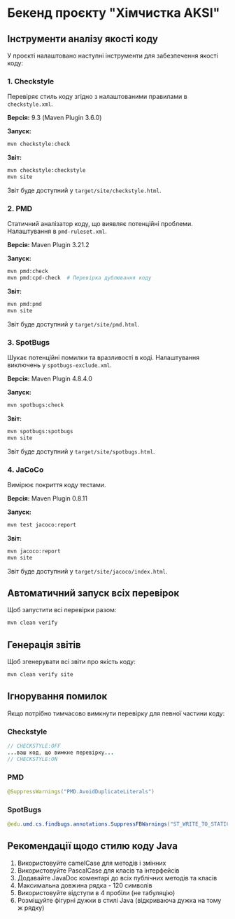 # Бекенд проєкту "Хімчистка AKSI"

## Інструменти аналізу якості коду

У проєкті налаштовано наступні інструменти для забезпечення якості коду:

### 1. Checkstyle

Перевіряє стиль коду згідно з налаштованими правилами в `checkstyle.xml`.

**Версія:** 9.3 (Maven Plugin 3.6.0)

**Запуск:**

```bash
mvn checkstyle:check
```

**Звіт:**

```bash
mvn checkstyle:checkstyle
mvn site
```

Звіт буде доступний у `target/site/checkstyle.html`.

### 2. PMD

Статичний аналізатор коду, що виявляє потенційні проблеми. Налаштування в `pmd-ruleset.xml`.

**Версія:** Maven Plugin 3.21.2

**Запуск:**

```bash
mvn pmd:check
mvn pmd:cpd-check  # Перевірка дублювання коду
```

**Звіт:**

```bash
mvn pmd:pmd
mvn site
```

Звіт буде доступний у `target/site/pmd.html`.

### 3. SpotBugs

Шукає потенційні помилки та вразливості в коді. Налаштування виключень у `spotbugs-exclude.xml`.

**Версія:** Maven Plugin 4.8.4.0

**Запуск:**

```bash
mvn spotbugs:check
```

**Звіт:**

```bash
mvn spotbugs:spotbugs
mvn site
```

Звіт буде доступний у `target/site/spotbugs.html`.

### 4. JaCoCo

Вимірює покриття коду тестами.

**Версія:** Maven Plugin 0.8.11

**Запуск:**

```bash
mvn test jacoco:report
```

**Звіт:**

```bash
mvn jacoco:report
mvn site
```

Звіт буде доступний у `target/site/jacoco/index.html`.

## Автоматичний запуск всіх перевірок

Щоб запустити всі перевірки разом:

```bash
mvn clean verify
```

## Генерація звітів

Щоб згенерувати всі звіти про якість коду:

```bash
mvn clean verify site
```

## Ігнорування помилок

Якщо потрібно тимчасово вимкнути перевірку для певної частини коду:

### Checkstyle

```java
// CHECKSTYLE:OFF
...ваш код, що вимкне перевірку...
// CHECKSTYLE:ON
```

### PMD

```java
@SuppressWarnings("PMD.AvoidDuplicateLiterals")
```

### SpotBugs

```java
@edu.umd.cs.findbugs.annotations.SuppressFBWarnings("ST_WRITE_TO_STATIC_FROM_INSTANCE_METHOD")
```

## Рекомендації щодо стилю коду Java

1. Використовуйте camelCase для методів і змінних
2. Використовуйте PascalCase для класів та інтерфейсів
3. Додавайте JavaDoc коментарі до всіх публічних методів та класів
4. Максимальна довжина рядка - 120 символів
5. Використовуйте відступи в 4 пробіли (не табуляцію)
6. Розміщуйте фігурні дужки в стилі Java (відкриваюча дужка на тому ж рядку)
